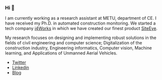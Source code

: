 ### Hi 👋

I am currently working as a research assistant at METU, department of CE. I have received my Ph.D. in automated construction monitoring. We started a tech company [i4Works](http://i4.com.tr/) in which we have created our finest product [SiteEye](http://siteeye.co/). 

My research focuses on designing and implementing robust solutions in the fields of civil engineering and computer science; Digitalization of the construction industry, Engineering informatics, Computer vision, Machine learning, and Applications of Unmanned Aerial Vehicles.

- [Twitter](https://twitter.com/ahmetbersoz)
- [Linkedin](https://www.linkedin.com/in/ahmetbahaddinersoz/)
- [Blog](https://blog.ahmetersoz.com/)
